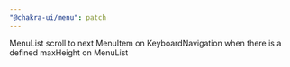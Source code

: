 ```yaml
---
"@chakra-ui/menu": patch
---
```


MenuList scroll to next MenuItem on KeyboardNavigation when there is a defined maxHeight on MenuList
